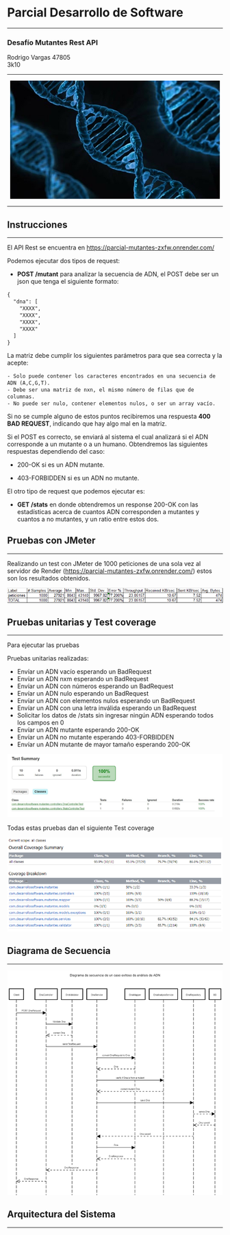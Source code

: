 # Parcial Desarrollo de Software

---

### Desafío Mutantes Rest API



Rodrigo Vargas 47805 \
3k10

---

<div style="text-align: center;">
  <img src="images/adn.jpg" alt="adn">
</div>

---

## Instrucciones

---

El API Rest se encuentra en https://parcial-mutantes-zxfw.onrender.com/

Podemos ejecutar dos tipos de request:

- **POST /mutant** para analizar la secuencia de ADN,
el POST debe ser un json que tenga el siguiente formato:

```
{
  "dna": [
    "XXXX",
    "XXXX",
    "XXXX",
    "XXXX"
  ]
}
```
La matriz debe cumplir los siguientes parámetros para que sea correcta y la acepte:

    - Solo puede contener los caracteres encontrados en una secuencia de ADN (A,C,G,T).
    - Debe ser una matriz de nxn, el mismo número de filas que de columnas.
    - No puede ser nulo, contener elementos nulos, o ser un array vacío.

Si no se cumple alguno de estos puntos recibiremos una respuesta **400 BAD REQUEST**,
indicando que hay algo mal en la matriz.

Si el POST es correcto, se enviará al sistema el cual analizará si el ADN corresponde a un mutante o a un humano.
Obtendremos las siguientes respuestas dependiendo del caso:
- 200-OK si es un ADN mutante.

- 403-FORBIDDEN si es un ADN no mutante.

El otro tipo de request que podemos ejecutar es:
- **GET /stats** en donde obtendremos un response 200-OK con las estadísticas acerca de 
cuantos ADN corresponden a mutantes y cuantos a no mutantes, y un ratio entre estos dos.

##  Pruebas con JMeter

---

Realizando un test con JMeter de 1000 peticiones de una sola vez al servidor de 
Render (https://parcial-mutantes-zxfw.onrender.com/) estos son los resultados obtenidos.

![img.png](images/img.png)

## Pruebas unitarias y Test coverage

---

Para ejecutar las pruebas 

Pruebas unitarias realizadas:

- Envíar un ADN vacío esperando un BadRequest
- Envíar un ADN nxm esperando un BadRequest
- Envíar un ADN con números esperando un BadRequest
- Envíar un ADN nulo esperando un BadRequest
- Envíar un ADN con elementos nulos esperando un BadRequest
- Envíar un ADN con una letra inválida esperando un BadRequest
- Solicitar los datos de /stats sin ingresar ningún ADN esperando todos los campos en 0
- Envíar un ADN mutante esperando 200-OK
- Envíar un ADN no mutante esperando 403-FORBIDDEN
- Envíar un ADN mutante de mayor tamaño esperando 200-OK

![tests.jpg](images/tests.jpg)

Todas estas pruebas dan el siguiente Test coverage

![coverage.png](images%2Fcoverage.png)


## Diagrama de Secuencia

---

![diagrama.png](images%2Fdiagrama.png)

## Arquitectura del Sistema

---